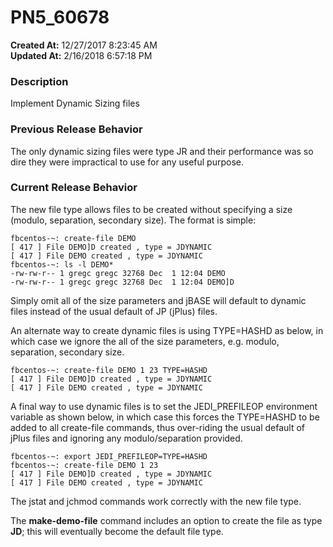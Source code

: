 # PN5_60678

**Created At:** 12/27/2017 8:23:45 AM  
**Updated At:** 2/16/2018 6:57:18 PM  


### Description

Implement Dynamic Sizing files



### Previous Release Behavior

The only dynamic sizing files were type JR and their performance was so dire they were impractical to use for any useful purpose.



### Current Release Behavior

The new file type allows files to be created without specifying a size (modulo, separation, secondary size). The format is simple:

```
fbcentos-~: create-file DEMO
[ 417 ] File DEMO]D created , type = JDYNAMIC
[ 417 ] File DEMO created , type = JDYNAMIC
fbcentos-~: ls -l DEMO*
-rw-rw-r-- 1 gregc gregc 32768 Dec  1 12:04 DEMO
-rw-rw-r-- 1 gregc gregc 32768 Dec  1 12:04 DEMO]D
```

Simply omit all of the size parameters and jBASE will default to dynamic files instead of the usual default of JP (jPlus) files.

An alternate way to create dynamic files is using TYPE=HASHD as below, in which case we ignore the all of the size parameters, e.g. modulo, separation, secondary size.

```
fbcentos-~: create-file DEMO 1 23 TYPE=HASHD
[ 417 ] File DEMO]D created , type = JDYNAMIC
[ 417 ] File DEMO created , type = JDYNAMIC
```

A final way to use dynamic files is to set the JEDI\_PREFILEOP environment variable as shown below, in which case this forces the TYPE=HASHD to be added to all create-file commands, thus over-riding the usual default of jPlus files and ignoring any modulo/separation provided.

```
fbcentos-~: export JEDI_PREFILEOP=TYPE=HASHD
fbcentos-~: create-file DEMO 1 23
[ 417 ] File DEMO]D created , type = JDYNAMIC
[ 417 ] File DEMO created , type = JDYNAMIC
```

The jstat and jchmod commands work correctly with the new file type.

The **make-demo-file** command includes an option to create the file as type **JD**; this will eventually become the default file type.

